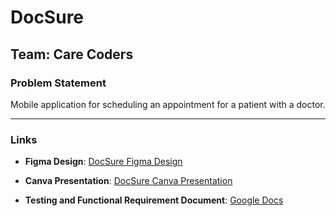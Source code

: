 # DocSure

## Team: Care Coders

### Problem Statement
Mobile application for scheduling an appointment for a patient with a doctor.

---

### Links

- **Figma Design**: [DocSure Figma Design](https://www.figma.com/design/mItxvky80Mq5eEzDhxJE5y/DocSure?node-id=0-1&t=6QmuLtf6PRsPlMj9-1)

- **Canva Presentation**: [DocSure Canva Presentation](https://www.canva.com/design/DAGnIqFK9EA/pKcaArrZmOC_0YPYo9Or_Q/edit?utm_content=DAGnIqFK9EA&utm_campaign=designshare&utm_medium=link2&utm_source=sharebutton)

- **Testing and Functional Requirement Document**: [Google Docs](https://docs.google.com/document/d/109ff7oylGVaccWsH1QNneL3WUCvOT01dHc7BAKU-BHg/edit?usp=sharing)